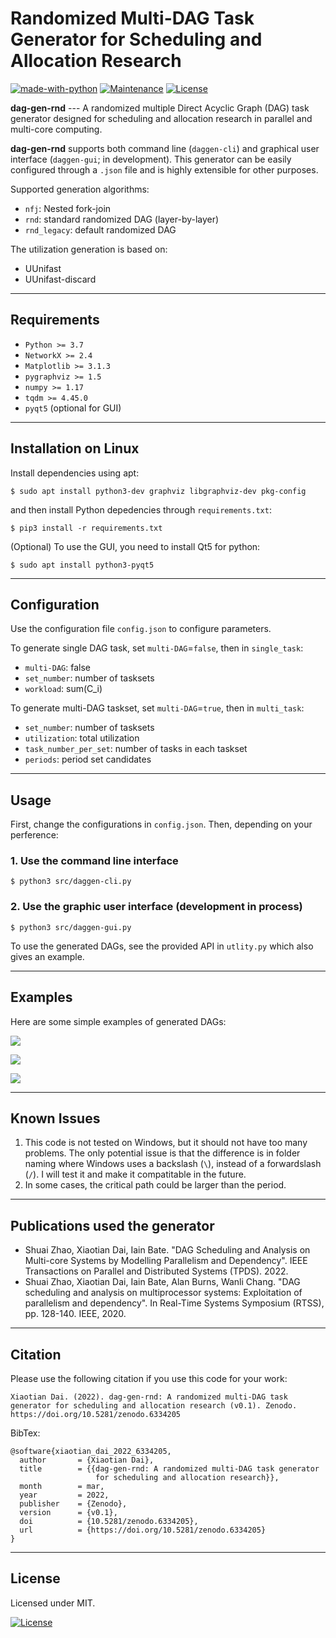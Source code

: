 # Randomized Multi-DAG Task Generator for Scheduling and Allocation Research

[![made-with-python](https://img.shields.io/badge/Made%20with-Python-1f425f.svg)](https://www.python.org/)
[![Maintenance](https://img.shields.io/badge/Maintained%3F-yes-green.svg)](https://GitHub.com/Naereen/StrapDown.js/graphs/commit-activity)
[![License](http://img.shields.io/:license-mit-blue.svg)](http://badges.mit-license.org)

**dag-gen-rnd** --- A randomized multiple Direct Acyclic Graph (DAG) task generator designed for scheduling and allocation research in parallel and multi-core computing. 

**dag-gen-rnd** supports both command line (`daggen-cli`) and graphical user interface (`daggen-gui`; in development). This generator can be easily configured through a `.json` file and is highly extensible for other purposes.

Supported generation algorithms:

- `nfj`: Nested fork-join
- `rnd`: standard randomized DAG (layer-by-layer)
- `rnd_legacy`: default randomized DAG

The utilization generation is based on:

- UUnifast
- UUnifast-discard

---

## Requirements

- `Python >= 3.7`
- `NetworkX >= 2.4`
- `Matplotlib >= 3.1.3`
- `pygraphviz >= 1.5`
- `numpy >= 1.17`
- `tqdm >= 4.45.0`
- `pyqt5` (optional for GUI)

---

## Installation on Linux

Install dependencies using apt:

`$ sudo apt install python3-dev graphviz libgraphviz-dev pkg-config`

and then install Python depedencies through `requirements.txt`:

`$ pip3 install -r requirements.txt`

(Optional) To use the GUI, you need to install Qt5 for python:

`$ sudo apt install python3-pyqt5`

---

## Configuration

Use the configuration file `config.json` to configure parameters.

To generate single DAG task, set `multi-DAG`=`false`, then in `single_task`:

- `multi-DAG`: false
- `set_number`: number of tasksets
- `workload`: sum(C_i)

To generate multi-DAG taskset, set `multi-DAG`=`true`, then in `multi_task`:

- `set_number`: number of tasksets
- `utilization`: total utilization
- `task_number_per_set`: number of tasks in each taskset
- `periods`: period set candidates

---

## Usage

First, change the configurations in `config.json`. Then, depending on your perference:

### 1. Use the command line interface

`$ python3 src/daggen-cli.py`


### 2. Use the graphic user interface (development in process)

`$ python3 src/daggen-gui.py`

To use the generated DAGs, see the provided API in `utlity.py` which also gives an example.

---

## Examples

Here are some simple examples of generated DAGs:

![](doc/example_1.png)

![](doc/example_2.png)

![](doc/example_3.png)


---

## Known Issues

1. This code is not tested on Windows, but it should not have too many problems. The only potential issue is that the difference is in folder naming where Windows uses a backslash (`\`), instead of a forwardslash (`/`). I will test it and make it compatitable in the future. 
2. In some cases, the critical path could be larger than the period.

---

## Publications used the generator

- Shuai Zhao, Xiaotian Dai, Iain Bate. "DAG Scheduling and Analysis on Multi-core Systems by Modelling Parallelism and Dependency". IEEE Transactions on Parallel and Distributed Systems (TPDS). 2022.
- Shuai Zhao, Xiaotian Dai, Iain Bate, Alan Burns, Wanli Chang. "DAG scheduling and analysis on multiprocessor systems: Exploitation of parallelism and dependency". In Real-Time Systems Symposium (RTSS), pp. 128-140. IEEE, 2020.

---

## Citation

Please use the following citation if you use this code for your work: 

```
Xiaotian Dai. (2022). dag-gen-rnd: A randomized multi-DAG task generator for scheduling and allocation research (v0.1). Zenodo. https://doi.org/10.5281/zenodo.6334205
```

BibTex:

```
@software{xiaotian_dai_2022_6334205,
  author       = {Xiaotian Dai},
  title        = {{dag-gen-rnd: A randomized multi-DAG task generator 
                   for scheduling and allocation research}},
  month        = mar,
  year         = 2022,
  publisher    = {Zenodo},
  version      = {v0.1},
  doi          = {10.5281/zenodo.6334205},
  url          = {https://doi.org/10.5281/zenodo.6334205}
}
```

---

## License

Licensed under MIT.

[![License](http://img.shields.io/:license-mit-blue.svg?style=flat-square)](http://badges.mit-license.org)
